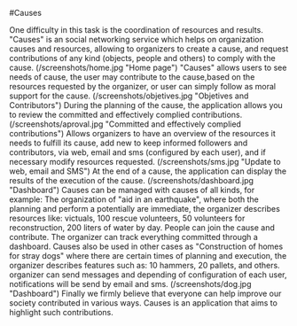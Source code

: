#Causes

One difficulty in this task is the coordination of resources and results. "Causes" is an social networking service which helps on organization causes and resources, allowing to organizers to create a cause, and request contributions of any kind (objects, people and others) to comply with the cause.
(/screenshots/home.jpg "Home page")
"Causes" allows users to see needs of cause, the user may contribute to the cause,based on the resources requested by the organizer, or user can simply follow as moral support for the cause.
(/screenshots/objetives.jpg "Objetives and Contributors")
During the planning of the cause, the application allows you to review the committed and effectively complied contributions.
(/screenshots/aproval.jpg "Committed and effectively complied contributions")
Allows organizers to have an overview of the resources it needs to fulfill its cause, add new to keep informed followers and contributors, via web, email and sms (configured by each user), and if necessary modify resources requested.
(/screenshots/sms.jpg "Update to web, email and SMS")
At the end of a cause, the application can display the results of the execution of the cause.
(/screenshots/dashboard.jpg "Dashboard")
Causes can be managed with causes of all kinds, for example: The organization of "aid in an earthquake", where both the planning and perform a potentially are immediate, the organizer describes resources like: victuals, 100 rescue volunteers, 50 volunteers for reconstruction, 200 liters of water by day. People can join the cause and contribute. The organizer can track everything committed through a dashboard.
Causes also be used in other cases as "Construction of homes for stray dogs" where there are certain times of planning and execution, the organizer describes features such as: 10 hammers, 20 pallets, and others. organizer can send messages and depending of configuration of each user, notifications will be send by email and sms.
(/screenshots/dog.jpg "Dashboard")
Finally we firmly believe that everyone can help improve our society contributed in various ways. Causes is an application that aims to highlight such contributions. 
